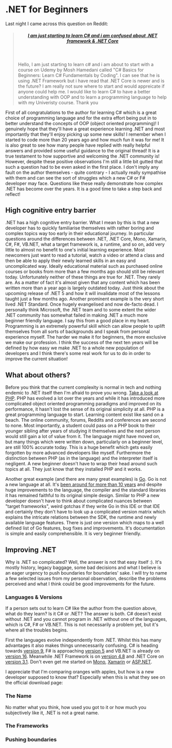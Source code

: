 <!--
    Tags: dotnet dotnet-core csharp fsharp vbnet
-->

# .NET for Beginners

Last night I came across this question on Reddit:

<blockquote>
    <header><h5><a href="https://www.reddit.com/r/csharp/comments/hkmnue/i_am_just_starting_to_learn_c_and_i_am_confused/">I am just starting to learn C# and i am confused about .NET framework & .NET Core</a></h5></header>
    <p>Hello, I am just starting to learn c# and i am about to start with a course on Udemy by Mosh Hamedani called "C# Basics for Beginners: Learn C# Fundamentals by Coding".
       I can see that he is using .NET Framework but i have read that .NET Core is newer and is the future? I am really not sure where to start and would appreicate if anyone could help me. I would like to learn C# to have a better understanding with OOP and to learn a programming language to help with my Univeristy course. Thank you</p>
</blockquote>

First of all congratulations to the author for learning C# which is a great choice of programming language and for the extra effort being put in to better understand the concepts of OOP (object oriented programming)! I genuinely hope that they'll have a great experience learning .NET and most importantly that they'll enjoy picking up some new skills! I remember when I started to code more than 20 years ago and how much fun it was for me! It is also great to see how many people have replied with really helpful answers and provided some useful guidance to the original thread! It is a true testament to how supportive and welcoming the .NET community is! However, despite these positive observations I'm still a little bit gutted that such a question had to be even asked in the first place. I don't imply any fault on the author themselves - quite contrary - I actually really sympathise with them and can see the sort of struggles which a new C# or F# developer may face. Questions like these really demonstrate how complex .NET has become over the years. It is a good time to take a step back and reflect!

## High cognitive entry barrier

.NET has a high cognitive entry barrier. What I mean by this is that a new developer has to quickly familiarise themselves with rather boring and complex topics way too early in their educational journey. In particular questions around the differences between .NET, .NET Core, Mono, Xamarin, C#, F#, VB.NET, what a target framework is, a runtime, and so on, add very little to almost no benefit to one's initial learning experience. Most newcomers just want to read a tutorial, watch a video or attend a class and then be able to apply their newly learned skills in an easy and uncomplicated way. Ideally educational material such as purchased online courses or books from more than a few months ago should still be relevant today. Unfortunately neither of these things are true for .NET. They rarely are. As a matter of fact it's almost given that any content which has been written more than a year ago is largely outdated today. Just think about the upcoming release of .NET 5 and how it will invalidate most of the lessons taught just a few months ago. Another prominent example is the very short lived .NET Standard. Once hugely evangelised and now de-facto dead. I personally think Microsoft, the .NET team and to some extent the wider .NET community has somewhat failed in making .NET a much more beginner friendly language. I say this from a good place in my heart. Programming is an extremely powerful skill which can allow people to uplift themselves from all sorts of backgrounds and I speak from personal experience myself. The harder we make it for beginners, the more exclusive we make our profession. I think the success of the next ten years will be defined by how easy we make .NET to a whole new population of developers and I think there's some real work for us to do in order to improve the current situation!

## What about others?
 
 Before you think that the current complexity is normal in tech and nothing endemic to .NET itself then I'm afraid to prove you wrong. [Take a look at PHP](https://www.php.net). PHP has evolved a lot over the years and while it has introduced more complicated object oriented programming paradigms and improved on its performance, it hasn't lost the sense of its original simplicity at all. PHP is a great programming language to start. Learning content exist like sand on a beach. The online community, forums, Reddits and conferences are second to none. Most importantly, a student could pass on a PHP book to their younger sibling after years of studying it themselves and the next person would still gain a lot of value from it. The language might have moved on, but many things which were written down, particularly on a beginner level, are still 100% accurate today. This is a huge benefit which gets easily forgotten by more advanced developers like myself. Furthermore the distinction between PHP (as in the language) and the interpreter itself is negligent. A new beginner doesn't have to wrap their head around such topics at all. They just know that they installed PHP and it works.
 
Another great example (and there are many great examples) is [Go](https://golang.org). Go is not a new language at all. It's [been around for more than 10 years](https://opensource.googleblog.com/2009/11/hey-ho-lets-go.html) and despite huge improvements to the language, the compiler and the standard libraries it has remained faithful to its original simple design. Similar to PHP a new developer doesn't have to think about complicated nuances between "target frameworks", weird gotchas if they write Go in this IDE or that IDE and certainly they don't have to look up a complicated version matrix which explains the intricate relations between the SDK, the runtime and newly available language features. There is just one version which maps to a well defined list of Go features, bug fixes and improvements. It's documentation is simple and easily comprehensible. It is very beginner friendly.

## Improving .NET

Why is .NET so complicated? Well, the answer is not that easy itself :). It's mostly history, legacy baggage, some bad decisions and what I believe is an eager urgency to push boundaries for boundaries' sake. I will try to name a few selected issues from my personal observation, describe the problems perceived and what I think could be good improvements for the future.
 
### Languages &amp; Versions

If a person sets out to learn C# like the author from the question above, what do they learn? Is it C# or .NET? The answer is both. C# doesn't exist without .NET and you cannot program in .NET without one of the languages, which is C#, F# or VB.NET. This is not necessarily a problem yet, but it's where all the troubles begins.

First the languages evolve independently from .NET. Whilst this has many advantages it also makes things unnecessarily confusing. C# is heading towards [version 9](https://devblogs.microsoft.com/dotnet/welcome-to-c-9-0/), F# is approaching [version 5](https://devblogs.microsoft.com/dotnet/announcing-f-5-preview-1/) and VB.NET is already on [version 16](https://docs.microsoft.com/en-us/dotnet/visual-basic/getting-started/whats-new#visual-basic-160). Meanwhile .NET Framework is on [version 4.8](https://dotnet.microsoft.com/download/dotnet-framework/net48) and .NET Core on [version 3.1](https://dotnet.microsoft.com/download/dotnet-core/3.1). Don't even get me started on [Mono](), [Xamarin]() or [ASP.NET]().

I appreciate that I'm comparing oranges with apples, but how is a new developer supposed to know that? Especially when this is what they see on the official download page:



### The Name

No matter what you think, how used you got to it or how much you subjectively like it, .NET is not a great name.

### The Frameworks

### Pushing boundaries